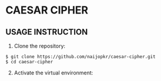 # CAESAR CIPHER

## USAGE INSTRUCTION

1. Clone the repository:
```
$ git clone https://github.com/naijopkr/caesar-cipher.git
$ cd caesar-cipher
```
<!-- TODO: CREATE DEPENDENCIES FILE -->
2. Activate the virtual environment:
